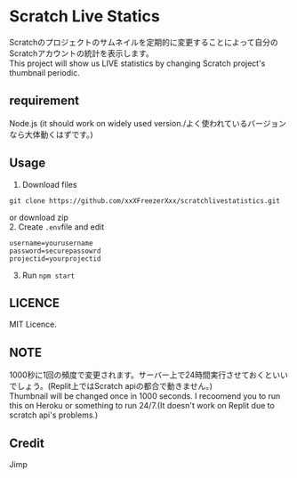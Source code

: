 # Scratch Live Statics  
Scratchのプロジェクトのサムネイルを定期的に変更することによって自分のScratchアカウントの統計を表示します。  
This project will show us LIVE statistics by changing Scratch project's thumbnail periodic.  

## requirement
Node.js (it should work on widely used version./よく使われているバージョンなら大体動くはずです。)
## Usage
1. Download files
```
git clone https://github.com/xxXFreezerXxx/scratchlivestatistics.git
```  
or download zip  
2. Create `.env`file and edit
```
username=yourusername
password=securepassowrd
projectid=yourprojectid
```
3. Run `npm start`
## LICENCE  
MIT Licence.
## NOTE
1000秒に1回の頻度で変更されます。サーバー上で24時間実行させておくといいでしょう。(Replit上ではScratch apiの都合で動きません。)  
Thumbnail will be changed once in 1000 seconds. I recoomend you to run this on Heroku or something to run 24/7.(It doesn't work on Replit due to scratch api's problems.)  

## Credit
Jimp